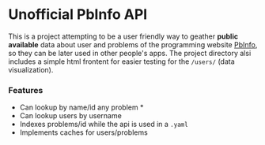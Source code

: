 # Unofficial PbInfo API

This is a project attempting to be a user friendly way to geather **public available** data about user and problems of the programming website [PbInfo](www.pbinfo.ro), so they can be later used in other people's apps.
The project directory alsi includes a simple html frontent for easier testing for the `/users/` (data visualization).

### Features
  - Can lookup by name/id any problem *
  - Can lookup users by username
  - Indexes problems/id while the api is used in a `.yaml`
  - Implements caches for users/problems

